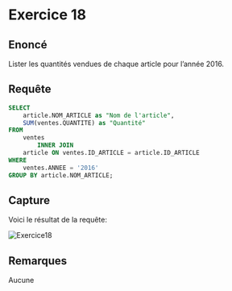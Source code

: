 # Exercice 18

## Enoncé

Lister les quantités vendues de chaque article pour l’année 2016.

## Requête

``` sql
SELECT 
    article.NOM_ARTICLE as "Nom de l'article",
    SUM(ventes.QUANTITE) as "Quantité"
FROM
    ventes
        INNER JOIN
    article ON ventes.ID_ARTICLE = article.ID_ARTICLE
WHERE
    ventes.ANNEE = '2016'
GROUP BY article.NOM_ARTICLE;
```

## Capture

Voici le résultat de la requête:

![Exercice18](exercice18.png)

## Remarques
Aucune